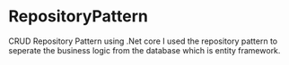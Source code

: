 # RepositoryPattern
CRUD Repository Pattern using .Net core
I used the repository pattern to seperate the business logic from the database which is entity framework.
